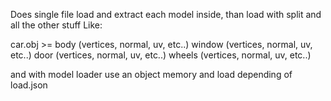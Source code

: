 Does single file load and extract each model inside, than load with split and all the other stuff
Like:

car.obj >=
		body (vertices, normal, uv, etc..)
		window (vertices, normal, uv, etc..)
		door (vertices, normal, uv, etc..)
		wheels (vertices, normal, uv, etc..)
		
and with model loader use an object memory and load depending of load.json